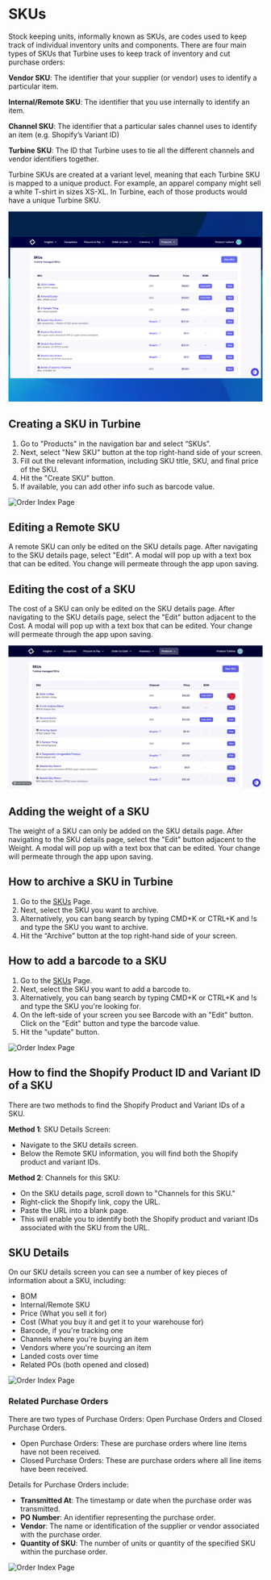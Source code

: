 # SKUs

Stock keeping units, informally known as SKUs, are codes used to keep track of individual inventory units and components. There are four main types of SKUs that Turbine uses to keep track of inventory and cut purchase orders:

**Vendor SKU**: The identifier that your supplier (or vendor) uses to identify a particular item.

**Internal/Remote SKU**: The identifier that you use internally to identify an item.

**Channel SKU**: The identifier that a particular sales channel uses to identify an item (e.g. Shopify’s Variant ID)

**Turbine SKU**: The ID that Turbine uses to tie all the different channels and vendor identifiers together. 

Turbine SKUs are created at a variant level, meaning that each Turbine SKU is mapped to a unique product. For example, an apparel company might sell a white T-shirt in sizes XS-XL. In Turbine, each of those products would have a unique Turbine SKU.

![Order Index Page](../../static/img/skus_updated.png)

## Creating a SKU in Turbine

1. Go to "Products" in the navigation bar and select “SKUs”.
2. Next, select "New SKU" button at the top right-hand side of your screen.
3. Fill out the relevant information, including SKU title, SKU, and final price of the SKU.
4. Hit the "Create SKU" button.
5. If available, you can add other info such as barcode value.

![Order  Index Page](../../static/img/create_sku.gif)

## Editing a Remote SKU

A remote SKU can only be edited on the SKU details page. After navigating to the SKU details page, select "Edit". A modal will pop up with a text box that can be edited. You change will permeate through the app upon saving. 

## Editing the cost of a SKU

The cost of a SKU can only be edited on the SKU details page. After navigating to the SKU details page, select the "Edit" button adjacent to the Cost. A modal will pop up with a text box that can be edited. Your change will permeate through the app upon saving.

![Order  Index Page](../../static/img/sku_cost.gif)

## Adding the weight of a SKU

The weight of a SKU can only be added on the SKU details page. After navigating to the SKU details page, select the "Edit" button adjacent to the Weight. A modal will pop up with a text box that can be edited. Your change will permeate through the app upon saving.

## How to archive a SKU in Turbine

1. Go to the [SKUs](https://app.helloturbine.com/app/skus) Page.
2. Next, select the SKU you want to archive.
3. Alternatively, you can bang search by typing CMD+K or CTRL+K and !s and type the SKU you want to archive.
4. Hit the “Archive” button at the top right-hand side of your screen.

## How to add a barcode to a SKU 

1. Go to the [SKUs](https://app.helloturbine.com/app/skus) Page.
2. Next, select the SKU you want to add a barcode to.
3. Alternatively, you can bang search by typing CMD+K or CTRL+K and !s and type the SKU you're looking for.
4. On the left-side of your screen you see Barcode with an "Edit" button. Click on the "Edit" button and type the barcode value.
5. Hit the "update" button.

![Order Index Page](../../static/img/add_barcode.gif)

## How to find the Shopify Product ID and Variant ID of a SKU 

There are two methods to find the Shopify Product and Variant IDs of a SKU.

**Method 1**: SKU Details Screen:
* Navigate to the SKU details screen.
* Below the Remote SKU information, you will find both the Shopify product and variant IDs.

**Method 2**: Channels for this SKU:
* On the SKU details page, scroll down to "Channels for this SKU."
* Right-click the Shopify link, copy the URL.
* Paste the URL into a blank page.
* This will enable you to identify both the Shopify product and variant IDs associated with the SKU from the URL.

## SKU Details

On our SKU details screen you can see a number of key pieces of information about a SKU, including: 
* BOM
* Internal/Remote SKU
* Price (What you sell it for)
* Cost (What you buy it and get it to your warehouse for)
* Barcode, if you're tracking one
* Channels where you're buying an item
* Vendors where you're sourcing an item
* Landed costs over time
* Related POs (both opened and closed)

![Order Index Page](../../static/img/sku_inventory.gif)

### Related Purchase Orders

There are two types of Purchase Orders: Open Purchase Orders and Closed Purchase Orders.

* Open Purchase Orders: These are purchase orders where line items have not been received.
* Closed Purchase Orders: These are purchase orders where all line items have been received.

Details for Purchase Orders include:

* **Transmitted At**: The timestamp or date when the purchase order was transmitted.
* **PO Number**: An identifier representing the purchase order.
* **Vendor**: The name or identification of the supplier or vendor associated with the purchase order.
* **Quantity of SKU**: The number of units or quantity of the specified SKU within the purchase order.

![Order Index Page](../../static/img/related_pos.png)
